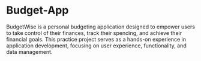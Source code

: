 # Budget-App
BudgetWise is a personal budgeting application designed to empower users to take control of their finances, track their spending, and achieve their financial goals. This practice project serves as a hands-on experience in application development, focusing on user experience, functionality, and data management.

